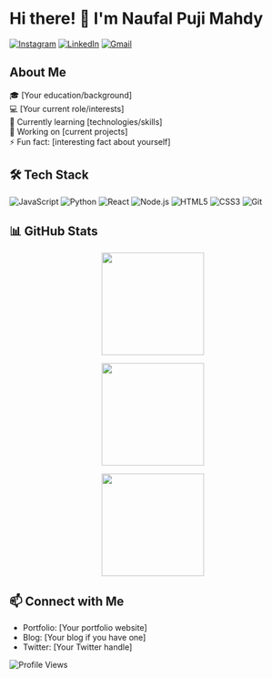 # Hi there! 👋 I'm Naufal Puji Mahdy

[![Instagram](https://img.shields.io/badge/Instagram-%23E4405F.svg?style=for-the-badge&logo=instagram&logoColor=white)](https://www.instagram.com/naufalpujimahdy/)
[![LinkedIn](https://img.shields.io/badge/LinkedIn-%230077B5.svg?style=for-the-badge&logo=linkedin&logoColor=white)](https://www.linkedin.com/in/naufalpujimahdy/)
[![Gmail](https://img.shields.io/badge/Gmail-%23D14836.svg?style=for-the-badge&logo=gmail&logoColor=white)](mailto:naufalpm230800@gmail.com)

## About Me
🎓 [Your education/background]  
💻 [Your current role/interests]  
🌱 Currently learning [technologies/skills]  
🔭 Working on [current projects]  
⚡ Fun fact: [interesting fact about yourself]

## 🛠 Tech Stack
![JavaScript](https://img.shields.io/badge/-JavaScript-F7DF1E?style=flat-square&logo=javascript&logoColor=black)
![Python](https://img.shields.io/badge/-Python-3776AB?style=flat-square&logo=Python&logoColor=white)
![React](https://img.shields.io/badge/-React-61DAFB?style=flat-square&logo=react&logoColor=black)
![Node.js](https://img.shields.io/badge/-Node.js-339933?style=flat-square&logo=Node.js&logoColor=white)
![HTML5](https://img.shields.io/badge/-HTML5-E34F26?style=flat-square&logo=html5&logoColor=white)
![CSS3](https://img.shields.io/badge/-CSS3-1572B6?style=flat-square&logo=css3)
![Git](https://img.shields.io/badge/-Git-F05032?style=flat-square&logo=git&logoColor=white)

## 📊 GitHub Stats

<p align="center">
  <img height="180em" src="https://github-readme-stats.vercel.app/api?username=naufalpujimahdy&show_icons=true&theme=vue-dark&include_all_commits=true&count_private=true"/>
</p>

<p align="center">
  <img height="180em" src="https://github-readme-streak-stats.herokuapp.com/?user=naufalpujimahdy&theme=vue-dark"/>
</p>

<p align="center">
  <img height="180em" src="https://github-readme-stats.vercel.app/api/top-langs/?username=naufalpujimahdy&layout=compact&langs_count=8&theme=vue-dark"/>
</p>

## 📫 Connect with Me
- Portfolio: [Your portfolio website]
- Blog: [Your blog if you have one]
- Twitter: [Your Twitter handle]

![Profile Views](https://komarev.com/ghpvc/?username=naufalpujimahdy&color=brightgreen)

<!--
Note: Replace the following sections with your information:
- [Your education/background]
- [Your current role/interests]
- [technologies/skills]
- [current projects]
- [interesting fact about yourself]
- Tech Stack badges (add/remove based on your skills)
- Portfolio, Blog, Twitter links
-->

